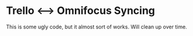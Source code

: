 # Trello <--> Omnifocus Syncing

This is some ugly code, but it almost sort of works. Will clean up over time.